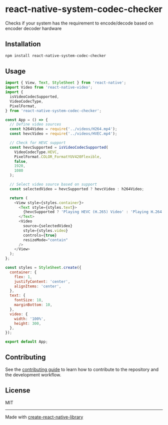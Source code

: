 # react-native-system-codec-checker

Checks if your system has the requirement to encode/decode based on encoder decoder hardware

## Installation

```sh
npm install react-native-system-codec-checker
```

## Usage

```js
import { View, Text, StyleSheet } from 'react-native';
import Video from 'react-native-video';
import {
  isVideoCodecSupported,
  VideoCodecType,
  PixelFormat,
} from 'react-native-system-codec-checker';

const App = () => {
  // Define video sources
  const h264Video = require('../videos/H264.mp4');
  const hevcVideo = require('../videos/HVEC.mp4');

  // Check for HEVC support
  const hevcSupported = isVideoCodecSupported(
    VideoCodecType.HEVC,
    PixelFormat.COLOR_FormatYUV420Flexible,
    false,
    1920,
    1080
  );

  // Select video source based on support
  const selectedVideo = hevcSupported ? hevcVideo : h264Video;

  return (
    <View style={styles.container}>
      <Text style={styles.text}>
        {hevcSupported ? 'Playing HEVC (H.265) Video' : 'Playing H.264 Video'}
      </Text>
      <Video
        source={selectedVideo}
        style={styles.video}
        controls={true}
        resizeMode="contain"
      />
    </View>
  );
};

const styles = StyleSheet.create({
  container: {
    flex: 1,
    justifyContent: 'center',
    alignItems: 'center',
  },
  text: {
    fontSize: 18,
    marginBottom: 10,
  },
  video: {
    width: '100%',
    height: 300,
  },
});

export default App;
```

## Contributing

See the [contributing guide](CONTRIBUTING.md) to learn how to contribute to the repository and the development workflow.

## License

MIT

---

Made with [create-react-native-library](https://github.com/callstack/react-native-builder-bob)
